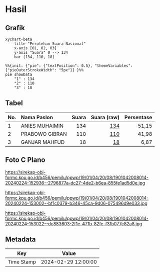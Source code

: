 # Hasil

## Grafik

```mermaid
xychart-beta
    title "Perolehan Suara Nasional"
    x-axis [01, 02, 03]
    y-axis "Suara" 0 --> 134
    bar [134, 110, 18]
```

```mermaid
%%{init: {"pie": {"textPosition": 0.5}, "themeVariables": {"pieOuterStrokeWidth": "5px"}} }%%
pie showData
    "1" : 134
    "2" : 110
    "3" : 18
```

## Tabel

| No. | Nama Paslon    | Suara | Suara (raw) | Persentase |
|:--- |:-------------- | -----:| -----------:| ----------:|
| 1   | ANIES MUHAIMIN | 134   | [134][p-1]  | 51,15      |
| 2   | PRABOWO GIBRAN | 110   | [110][p-2]  | 41,98      |
| 3   | GANJAR MAHFUD  | 18    | [18][p-3]   | 6,87       |


[p-1]: https://github.com/gigit-pemilu/pemilu-2024/blob/main/pilpres/hitung-suara/sub/19-kepulauan-bangka-belitung/sub/01-bangka/sub/04-mendo-barat/sub/2008-kemuja/sub/014-tps/sub/paslon-1.txt
[p-2]: https://github.com/gigit-pemilu/pemilu-2024/blob/main/pilpres/hitung-suara/sub/19-kepulauan-bangka-belitung/sub/01-bangka/sub/04-mendo-barat/sub/2008-kemuja/sub/014-tps/sub/paslon-2.txt
[p-3]: https://github.com/gigit-pemilu/pemilu-2024/blob/main/pilpres/hitung-suara/sub/19-kepulauan-bangka-belitung/sub/01-bangka/sub/04-mendo-barat/sub/2008-kemuja/sub/014-tps/sub/paslon-3.txt

## Foto C Plano

https://sirekap-obj-formc.kpu.go.id/b456/pemilu/ppwp/19/01/04/20/08/1901042008014-20240224-152936--2796877a-dc27-4de2-b6ea-855fe1ad5d0e.jpg

https://sirekap-obj-formc.kpu.go.id/b456/pemilu/ppwp/19/01/04/20/08/1901042008014-20240224-153002--bf1c0379-b346-45ca-9d06-075496d9e033.jpg

https://sirekap-obj-formc.kpu.go.id/b456/pemilu/ppwp/19/01/04/20/08/1901042008014-20240224-153022--dc883603-2f1e-471b-82fe-f3fb077c82a8.jpg


## Metadata

| Key        | Value               |
| ---------- | ------------------- |
| Time Stamp | 2024-02-29 12:00:00 |



